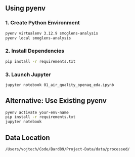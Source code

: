 ## Using pyenv

### 1. Create Python Environment
```bash
pyenv virtualenv 3.12.9 smoglens-analysis
pyenv local smoglens-analysis
```

### 2. Install Dependencies
```bash
pip install -r requirements.txt
```

### 3. Launch Jupyter
```bash
jupyter notebook 01_air_quality_openaq_eda.ipynb
```

## Alternative: Use Existing pyenv

```bash
pyenv activate your-env-name
pip install -r requirements.txt
jupyter notebook
```

## Data Location
`/Users/vojtech/Code/Bard89/Project-Data/data/processed/`